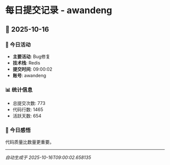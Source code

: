 # 每日提交记录 - awandeng

## 📅 2025-10-16

### 🎯 今日活动
- **主要活动**: Bug修复
- **技术栈**: Redis
- **提交时间**: 09:00:02
- **账号**: awandeng

### 📊 统计信息
- 总提交次数: 773
- 代码行数: 1465
- 活跃天数: 654

### 💭 今日感悟
代码质量比数量更重要。

---
*自动生成于 2025-10-16T09:00:02.658135*

